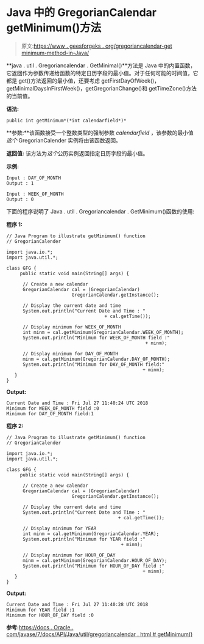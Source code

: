 # Java 中的 GregorianCalendar getMinimum()方法

> 原文:[https://www . geesforgeks . org/gregoriancalendar-get minimum-method-in-Java/](https://www.geeksforgeeks.org/gregoriancalendar-getminimum-method-in-java/)

**java . util . Gregoriancalendar . GetMinimal()**方法是 Java 中的内置函数，它返回作为参数传递给函数的特定日历字段的最小值。对于任何可能的时间值，它都是 get()方法返回的最小值，还要考虑 getFirstDayOfWeek()，getMinimalDaysInFirstWeek()，getGregorianChange()和 getTimeZone()方法的当前值。

**语法:**

```
public int getMinimum*(*int calendarfield*)*
```

**参数:**该函数接受一个整数类型的强制参数 *calendarfield* ，该参数的最小值*这个* GregorianCalender 实例将由该函数返回。

**返回值:**
该方法为*这个*公历实例返回指定日历字段的最小值。

**示例:**

```
Input : DAY_OF_MONTH
Output : 1

Input : WEEK_OF_MONTH
Output : 0

```

下面的程序说明了 Java . util . Gregoriancalendar . GetMinimum()函数的使用:

**程序 1:**

```
// Java Program to illustrate getMinimum() function 
// GregorianCalender

import java.io.*;
import java.util.*;

class GFG {
     public static void main(String[] args) {

      // Create a new calendar
      GregorianCalendar cal = (GregorianCalendar) 
                        GregorianCalendar.getInstance();

      // Display the current date and time
      System.out.println("Current Date and Time : "
                                    + cal.getTime());

      // Display minimum for WEEK_OF_MONTH
      int minm = cal.getMinimum(GregorianCalendar.WEEK_OF_MONTH);
      System.out.println("Minimum for WEEK_OF_MONTH field :"
                                                   + minm);

      // Display minimum for DAY_OF_MONTH
      minm = cal.getMinimum(GregorianCalendar.DAY_OF_MONTH);
      System.out.println("Minimum for DAY_OF_MONTH field:"
                                                  + minm);
   }
}
```

**Output:**

```
Current Date and Time : Fri Jul 27 11:40:24 UTC 2018
Minimum for WEEK_OF_MONTH field :0
Minimum for DAY_OF_MONTH field:1

```

**程序 2:**

```
// Java Program to illustrate getMinimum() function 
// GregorianCalender

import java.io.*;
import java.util.*;

class GFG {
     public static void main(String[] args) {

      // Create a new calendar
      GregorianCalendar cal = (GregorianCalendar) 
                        GregorianCalendar.getInstance();

      // Display the current date and time
      System.out.println("Current Date and Time : "
                                         + cal.getTime());

      // Display minimum for YEAR
      int minm = cal.getMinimum(GregorianCalendar.YEAR);
      System.out.println("Minimum for YEAR field :"
                                          + minm);

      // Display minimum for HOUR_OF_DAY
      minm = cal.getMinimum(GregorianCalendar.HOUR_OF_DAY);
      System.out.println("Minimum for HOUR_OF_DAY field :"
                                                  + minm);
   }
}
```

**Output:**

```
Current Date and Time : Fri Jul 27 11:40:28 UTC 2018
Minimum for YEAR field :1
Minimum for HOUR_OF_DAY field :0

```

**参考:**[https://docs . Oracle . com/javase/7/docs/API/Java/util/gregoriancalendar . html # getMinimum()](https://docs.oracle.com/javase/7/docs/api/java/util/GregorianCalendar.html#getMinimum(int))